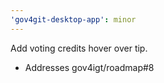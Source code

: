 ```yaml
---
'gov4git-desktop-app': minor
---
```


Add voting credits hover over tip.

- Addresses gov4igt/roadmap#8
